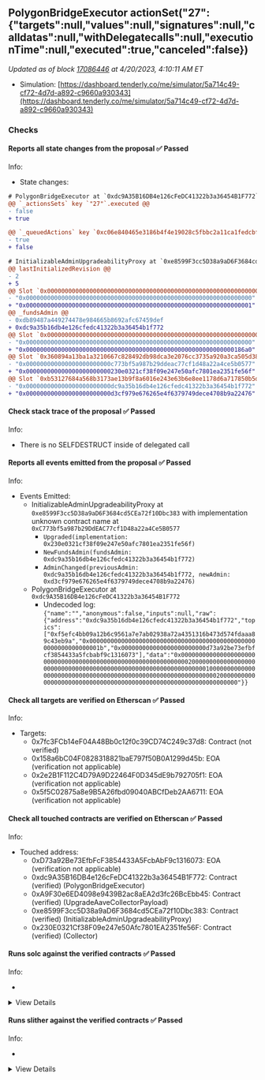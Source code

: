 ## PolygonBridgeExecutor actionSet("27": {"targets":null,"values":null,"signatures":null,"calldatas":null,"withDelegatecalls":null,"executionTime":null,"executed":true,"canceled":false})

_Updated as of block [17086446](https://etherscan.io/block/17086446) at 4/20/2023, 4:10:11 AM ET_

- Simulation: [https://dashboard.tenderly.co/me/simulator/5a714c49-cf72-4d7d-a892-c9660a930343](https://dashboard.tenderly.co/me/simulator/5a714c49-cf72-4d7d-a892-c9660a930343)

### Checks

#### Reports all state changes from the proposal ✅ Passed

Info:

- State changes:

```diff
# PolygonBridgeExecutor at `0xdc9A35B16DB4e126cFeDC41322b3a36454B1F772`
@@ `_actionsSets` key `"27"`.executed @@
- false
+ true

@@ `_queuedActions` key `0xc06e840465e3186b4f4e19028c5fbbc2a11ca1fedcbfa8fff5b602199dc53986` @@
- true
+ false

```

```diff
# InitializableAdminUpgradeabilityProxy at `0xe8599F3cc5D38a9aD6F3684cd5CEa72f10Dbc383` with implementation unknown contract name at `0xC773bf5a987b29DdEAC77cf1D48a22a4Ce5B0577`
@@ lastInitializedRevision @@
- 2
+ 5
@@ Slot `0x0000000000000000000000000000000000000000000000000000000000000033` @@
- "0x0000000000000000000000000000000000000000000000000000000000000000"
+ "0x0000000000000000000000000000000000000000000000000000000000000001"
@@ _fundsAdmin @@
- 0xdb89487a449274478e984665b8692afc67459def
+ 0xdc9a35b16db4e126cfedc41322b3a36454b1f772
@@ Slot `0x0000000000000000000000000000000000000000000000000000000000000035` @@
- "0x0000000000000000000000000000000000000000000000000000000000000000"
+ "0x00000000000000000000000000000000000000000000000000000000000186a0"
@@ Slot `0x360894a13ba1a3210667c828492db98dca3e2076cc3735a920a3ca505d382bbc` @@
- "0x000000000000000000000000c773bf5a987b29ddeac77cf1d48a22a4ce5b0577"
+ "0x000000000000000000000000230e0321cf38f09e247e50afc7801ea2351fe56f"
@@ Slot `0xb53127684a568b3173ae13b9f8a6016e243e63b6e8ee1178d6a717850b5d6103` @@
- "0x000000000000000000000000dc9a35b16db4e126cfedc41322b3a36454b1f772"
+ "0x000000000000000000000000d3cf979e676265e4f6379749dece4708b9a22476"
```

#### Check stack trace of the proposal ✅ Passed

Info:

- There is no SELFDESTRUCT inside of delegated call

#### Reports all events emitted from the proposal ✅ Passed

Info:

- Events Emitted:
  - InitializableAdminUpgradeabilityProxy at `0xe8599F3cc5D38a9aD6F3684cd5CEa72f10Dbc383` with implementation unknown contract name at `0xC773bf5a987b29DdEAC77cf1D48a22a4Ce5B0577`
    - `Upgraded(implementation: 0x230e0321cf38f09e247e50afc7801ea2351fe56f)`
    - `NewFundsAdmin(fundsAdmin: 0xdc9a35b16db4e126cfedc41322b3a36454b1f772)`
    - `AdminChanged(previousAdmin: 0xdc9a35b16db4e126cfedc41322b3a36454b1f772, newAdmin: 0xd3cf979e676265e4f6379749dece4708b9a22476)`
  - PolygonBridgeExecutor at `0xdc9A35B16DB4e126cFeDC41322b3a36454B1F772`
    - Undecoded log: `{"name":"","anonymous":false,"inputs":null,"raw":{"address":"0xdc9a35b16db4e126cfedc41322b3a36454b1f772","topics":["0xf5efc4bb09a12b6c9561a7e7ab02938a72a4351316b473d574fdaaa89c43eb9a","0x000000000000000000000000000000000000000000000000000000000000001b","0x000000000000000000000000d73a92be73efbfcf3854433a5fcbabf9c1316073"],"data":"0x0000000000000000000000000000000000000000000000000000000000000020000000000000000000000000000000000000000000000000000000000000000100000000000000000000000000000000000000000000000000000000000000200000000000000000000000000000000000000000000000000000000000000000"}}`

#### Check all targets are verified on Etherscan ✅ Passed

Info:

- Targets:
  - 0x7fc3FCb14eF04A48Bb0c12f0c39CD74C249c37d8: Contract (not verified)
  - 0x158a6bC04F0828318821baE797f50B0A1299d45b: EOA (verification not applicable)
  - 0x2e2B1F112C4D79A9D22464F0D345dE9b792705f1: EOA (verification not applicable)
  - 0x5f5C02875a8e9B5A26fbd09040ABCfDeb2AA6711: EOA (verification not applicable)

#### Check all touched contracts are verified on Etherscan ✅ Passed

Info:

- Touched address:
  - 0xD73a92Be73EfbFcF3854433A5FcbAbF9c1316073: EOA (verification not applicable)
  - 0xdc9A35B16DB4e126cFeDC41322b3a36454B1F772: Contract (verified) (PolygonBridgeExecutor)
  - 0xA9F30e6ED4098e9439B2ac8aEA2d3fc26BcEbb45: Contract (verified) (UpgradeAaveCollectorPayload)
  - 0xe8599F3cc5D38a9aD6F3684cd5CEa72f10Dbc383: Contract (verified) (InitializableAdminUpgradeabilityProxy)
  - 0x230E0321Cf38F09e247e50Afc7801EA2351fe56F: Contract (verified) (Collector)

#### Runs solc against the verified contracts ✅ Passed

Info:

-

<details>
<summary>View Details</summary>
<details>
<summary>View warnings for PolygonBridgeExecutor at `0xdc9A35B16DB4e126cFeDC41322b3a36454B1F772`</summary>

```
INFO:CryticCompile:Source code not available, try to fetch the bytecode only
```

</details>

<details>
<summary>View warnings for InitializableAdminUpgradeabilityProxy at `0xe8599F3cc5D38a9aD6F3684cd5CEa72f10Dbc383` with implementation unknown contract name at `0xC773bf5a987b29DdEAC77cf1D48a22a4Ce5B0577`</summary>

```
INFO:CryticCompile:Source code not available, try to fetch the bytecode only
```

</details>

</details>

#### Runs slither against the verified contracts ✅ Passed

Info:

-

<details>
<summary>View Details</summary>

<details>
<summary>Slither report for Collector at `0x230E0321Cf38F09e247e50Afc7801EA2351fe56F`</summary>

```
INFO:Detectors:
Variable CLSynchronicityPriceAdapterPegToBase.PEG_TO_BASE (src/contracts/CLSynchronicityPriceAdapterPegToBase.sol#19) is not in mixedCase
Variable CLSynchronicityPriceAdapterPegToBase.ASSET_TO_PEG (src/contracts/CLSynchronicityPriceAdapterPegToBase.sol#24) is not in mixedCase
Variable CLSynchronicityPriceAdapterPegToBase.DECIMALS (src/contracts/CLSynchronicityPriceAdapterPegToBase.sol#29) is not in mixedCase
Variable CLSynchronicityPriceAdapterPegToBase.DENOMINATOR (src/contracts/CLSynchronicityPriceAdapterPegToBase.sol#35) is not in mixedCase
Reference: https://github.com/crytic/slither/wiki/Detector-Documentation#conformance-to-solidity-naming-conventions
INFO:Slither:0x230E0321Cf38F09e247e50Afc7801EA2351fe56F analyzed (3 contracts with 79 detectors), 4 result(s) found
```

</details>

<details>
<summary>Slither report for UpgradeAaveCollectorPayload at `0xA9F30e6ED4098e9439B2ac8aEA2d3fc26BcEbb45`</summary>

```
INFO:Detectors:
Variable CLSynchronicityPriceAdapterPegToBase.PEG_TO_BASE (src/contracts/CLSynchronicityPriceAdapterPegToBase.sol#19) is not in mixedCase
Variable CLSynchronicityPriceAdapterPegToBase.ASSET_TO_PEG (src/contracts/CLSynchronicityPriceAdapterPegToBase.sol#24) is not in mixedCase
Variable CLSynchronicityPriceAdapterPegToBase.DECIMALS (src/contracts/CLSynchronicityPriceAdapterPegToBase.sol#29) is not in mixedCase
Variable CLSynchronicityPriceAdapterPegToBase.DENOMINATOR (src/contracts/CLSynchronicityPriceAdapterPegToBase.sol#35) is not in mixedCase
Variable CLwstETHSynchronicityPriceAdapter.STETH (src/contracts/CLwstETHSynchronicityPriceAdapter.sol#21) is not in mixedCase
Reference: https://github.com/crytic/slither/wiki/Detector-Documentation#conformance-to-solidity-naming-conventions
INFO:Slither:0xA9F30e6ED4098e9439B2ac8aEA2d3fc26BcEbb45 analyzed (5 contracts with 79 detectors), 5 result(s) found
```

</details>

<details>
<summary>Slither report for PolygonBridgeExecutor at `0xdc9A35B16DB4e126cFeDC41322b3a36454B1F772`</summary>

```
Source code not available, try to fetch the bytecode only
Traceback (most recent call last):
  File "/home/runner/.local/lib/python3.10/site-packages/slither/__main__.py", line 837, in main_impl
    ) = process_all(filename, args, detector_classes, printer_classes)
  File "/home/runner/.local/lib/python3.10/site-packages/slither/__main__.py", line 101, in process_all
    ) = process_single(compilation, args, detector_classes, printer_classes)
  File "/home/runner/.local/lib/python3.10/site-packages/slither/__main__.py", line 79, in process_single
    slither = Slither(target, ast_format=ast, **vars(args))
  File "/home/runner/.local/lib/python3.10/site-packages/slither/slither.py", line 114, in __init__
    parser.parse_top_level_from_loaded_json(ast, path)
  File "/home/runner/.local/lib/python3.10/site-packages/slither/solc_parsing/slither_compilation_unit_solc.py", line 205, in parse_top_level_from_loaded_json
    if data_loaded[self.get_key()] == "root":
KeyError: 'name'
ERROR:root:Error in 0xdc9A35B16DB4e126cFeDC41322b3a36454B1F772
ERROR:root:Traceback (most recent call last):
  File "/home/runner/.local/lib/python3.10/site-packages/slither/__main__.py", line 837, in main_impl
    ) = process_all(filename, args, detector_classes, printer_classes)
  File "/home/runner/.local/lib/python3.10/site-packages/slither/__main__.py", line 101, in process_all
    ) = process_single(compilation, args, detector_classes, printer_classes)
  File "/home/runner/.local/lib/python3.10/site-packages/slither/__main__.py", line 79, in process_single
    slither = Slither(target, ast_format=ast, **vars(args))
  File "/home/runner/.local/lib/python3.10/site-packages/slither/slither.py", line 114, in __init__
    parser.parse_top_level_from_loaded_json(ast, path)
  File "/home/runner/.local/lib/python3.10/site-packages/slither/solc_parsing/slither_compilation_unit_solc.py", line 205, in parse_top_level_from_loaded_json
    if data_loaded[self.get_key()] == "root":
KeyError: 'name'

```

</details>

<details>
<summary>Slither report for InitializableAdminUpgradeabilityProxy at `0xe8599F3cc5D38a9aD6F3684cd5CEa72f10Dbc383` with implementation unknown contract name at `0xC773bf5a987b29DdEAC77cf1D48a22a4Ce5B0577`</summary>

```
Source code not available, try to fetch the bytecode only
Traceback (most recent call last):
  File "/home/runner/.local/lib/python3.10/site-packages/slither/__main__.py", line 837, in main_impl
    ) = process_all(filename, args, detector_classes, printer_classes)
  File "/home/runner/.local/lib/python3.10/site-packages/slither/__main__.py", line 101, in process_all
    ) = process_single(compilation, args, detector_classes, printer_classes)
  File "/home/runner/.local/lib/python3.10/site-packages/slither/__main__.py", line 79, in process_single
    slither = Slither(target, ast_format=ast, **vars(args))
  File "/home/runner/.local/lib/python3.10/site-packages/slither/slither.py", line 114, in __init__
    parser.parse_top_level_from_loaded_json(ast, path)
  File "/home/runner/.local/lib/python3.10/site-packages/slither/solc_parsing/slither_compilation_unit_solc.py", line 205, in parse_top_level_from_loaded_json
    if data_loaded[self.get_key()] == "root":
KeyError: 'name'
ERROR:root:Error in 0xe8599F3cc5D38a9aD6F3684cd5CEa72f10Dbc383
ERROR:root:Traceback (most recent call last):
  File "/home/runner/.local/lib/python3.10/site-packages/slither/__main__.py", line 837, in main_impl
    ) = process_all(filename, args, detector_classes, printer_classes)
  File "/home/runner/.local/lib/python3.10/site-packages/slither/__main__.py", line 101, in process_all
    ) = process_single(compilation, args, detector_classes, printer_classes)
  File "/home/runner/.local/lib/python3.10/site-packages/slither/__main__.py", line 79, in process_single
    slither = Slither(target, ast_format=ast, **vars(args))
  File "/home/runner/.local/lib/python3.10/site-packages/slither/slither.py", line 114, in __init__
    parser.parse_top_level_from_loaded_json(ast, path)
  File "/home/runner/.local/lib/python3.10/site-packages/slither/solc_parsing/slither_compilation_unit_solc.py", line 205, in parse_top_level_from_loaded_json
    if data_loaded[self.get_key()] == "root":
KeyError: 'name'

```

</details>

</details>
